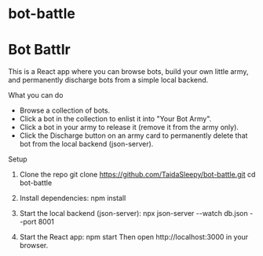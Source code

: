# bot-battle
# Bot Battlr

This is a React app where you can browse bots, build your own little army, and permanently discharge bots from a simple local backend. 

What you can do
- Browse a collection of bots.
- Click a bot in the collection to enlist it into "Your Bot Army".
- Click a bot in your army to release it (remove it from the army only).
- Click the Discharge button on an army card to permanently delete that bot from the local backend (json-server).

Setup 
1. Clone the repo 
   git clone https://github.com/TaidaSleepy/bot-battle.git
   cd bot-battle

2. Install dependencies:
   npm install

3. Start the local backend (json-server):
   npx json-server --watch db.json --port 8001

4. Start the React app:
   npm start
   Then open http://localhost:3000 in your browser.


